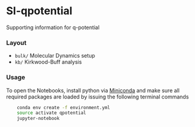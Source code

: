 # SI-qpotential
Supporting information for q-potential

### Layout

- `bulk/` Molecular Dynamics setup
- `kb/` Kirkwood-Buff analysis

### Usage

To open the Notebooks, install python via [Miniconda](https://conda.io/miniconda.html) and make sure all required packages are loaded
by issuing the following terminal commands

```bash
    conda env create -f environment.yml
    source activate qpotential
    jupyter-notebook
```

